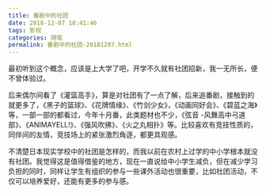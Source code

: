 ```yaml
---
title: 番剧中的社团
date: 2018-12-07 18:41:46
tags: 影视
categories: 随笔
permalink: 番剧中的社团-20181207.html
---
```


最初听到这个概念，应该是上大学了吧，开学不久就有社团招新，我一无所长，便不曾体验过。 

后来偶尔间看了《灌篮高手》，算是对社团有了一点了解，后来追番剧，接触到的就更多了，《黑子的篮球》、《花牌情缘》、《竹剑少女》，《动画同好会》、《碧蓝之海》等，一部一部的都看过，今年十月番，此类题材也不少，《弦音 -风舞高中弓道部》、《ANIMAYELL!》、《强风吹拂》、《火之丸相扑》等。比较喜欢有竞技性质的，同伴间的友情，竞技场上的紧张激烈角逐，都更具观感。 

不清楚日本现实学校中的社团是怎样的，而我以前在农村上过学的中小学根本就没有社团。我觉得这是值得借鉴的地方，现在一直说给中小学生减负，但在减少学习负担的同时，同样让学生有组织的参与一些课外活动也很重要，比如社团活动，不仅可以培养爱好，还能有更多的参与感。